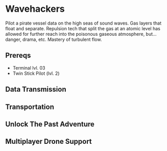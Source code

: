 # Wavehackers

Pilot a pirate vessel data on the high seas of sound waves. Gas layers that float and separate. Repulsion tech that split the gas at an atomic level has allowed for further reach into the poisonous gaseous atmosphere, but... danger, drama, etc. Mastery of turbulent flow.

## Prereqs
- Terminal lvl. 03
- Twin Stick Pilot (lvl. 2)

## Data Transmission
## Transportation
## Unlock The Past Adventure

## Multiplayer Drone Support
